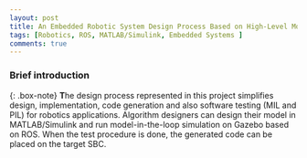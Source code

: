 ```yaml
---
layout: post
title: An Embedded Robotic System Design Process Based on High-Level Models and ROS
tags: [Robotics, ROS, MATLAB/Simulink, Embedded Systems ]
comments: true
---
```

### Brief introduction

{: .box-note}
**T**he design process represented in this project simplifies design, implementation, code generation and also software testing (MIL and PIL) for robotics applications. Algorithm designers can design their model in MATLAB/Simulink and run model-in-the-loop simulation on Gazebo based on ROS. When the test procedure is done, the generated code can be placed on the target SBC. 